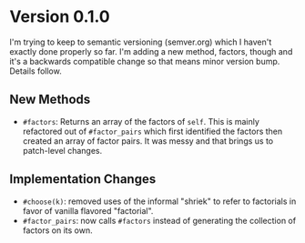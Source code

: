Version 0.1.0
=============
I'm trying to keep to semantic versioning (semver.org) which I haven't exactly done properly so far. I'm adding a new method, factors, though and it's a backwards compatible change so that means minor version bump. Details follow.

New Methods
-----------
- `#factors`: Returns an array of the factors of `self`. This is mainly refactored out of `#factor_pairs` which first identified the factors then created an array of factor pairs. It was messy and that brings us to patch-level changes.

Implementation Changes
----------------------
- `#choose(k)`: removed uses of the informal "shriek" to refer to factorials in favor of vanilla flavored "factorial".
- `#factor_pairs`: now calls `#factors` instead of generating the collection of factors on its own.
